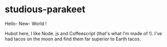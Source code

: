 # studious-parakeet

Hello- New- World !

Hubot here, I like Node. js and Coffeescript (that's what I'm made of !).
I've had tacos on the moon and find them far superior to Earth tacos.
